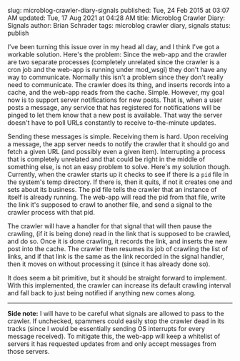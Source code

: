 slug: microblog-crawler-diary-signals
published: Tue, 24 Feb 2015 at 03:07 AM
updated: Tue, 17 Aug 2021 at 04:28 AM
title: Microblog Crawler Diary: Signals
author: Brian Schrader
tags: microblog crawler diary, signals
status: publish

I've been turning this issue over in my head all day, and I think I've got a workable solution. Here's the problem: Since the web-app and the crawler are two separate processes (completely unrelated since the crawler is a cron job and the web-app is running under mod_wsgi) they don't have any way to communicate. Normally this isn't a problem since they don't really need to communicate. The crawler does its thing, and inserts records into a cache, and the web-app reads from the cache. Simple. However, my goal now is to support server notifications for new posts. That is, when a user posts a message, any service that has registered for notifications will be pinged to let them know that a new post is available. That way the server doesn't have to poll URLs constantly to receive to-the-minute updates.

Sending these messages is simple. Receiving them is hard. Upon receiving a message, the app server needs to notify the crawler that it should go and fetch a given URL (and possibly even a given item). Interrupting a process that is completely unrelated and that could be right in the middle of something else, is not an easy problem to solve. Here's my solution though. Currently, when the crawler starts up it checks to see if there is a `pid` file in the system's temp directory. If there is, then it quits, if not it creates one and sets about its business. The pid file tells the crawler that an instance of itself is already running. The web-app will read the pid from that file, write the link it's supposed to crawl to another file, and send a signal to the crawler process with that pid. 

The crawler will have a handler for that signal that will then pause the crawling, (if it is being done) read in the link that is supposed to be crawled, and do so. Once it is done crawling, it records the link, and inserts the new post into the cache. The crawler then resumes its job of crawling the list of links, and if that link is the same as the link recorded in the signal handler, then it moves on without processing it (since it has already done so). 

It does seem a bit primitive, but it should be straight forward to implement. With this implemented, the crawler can increase its default crawling interval and fall back to just being notified if anything new comes along.

-------------

**Side note:** I will have to be careful what signals are allowed to pass to the crawler. If unchecked, spammers could easily stop the crawler dead in its tracks (since I would be essentially sending OS interrupts for every message received). To mitigate this, the web-app will keep a whitelist of servers it has requested updates from and only accept messages from those servers. 